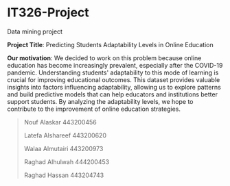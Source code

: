 # IT326-Project
Data mining project

**Project Title**: Predicting Students Adaptability Levels in Online Education

**Our motivation**: We decided to work on this problem because online education has become increasingly prevalent, especially after the COVID-19 pandemic. Understanding students' adaptability to this mode of learning is crucial for improving educational outcomes. This dataset provides valuable insights into factors influencing adaptability, allowing us to explore patterns and build predictive models that can help educators and institutions better support students. By analyzing the adaptability levels, we hope to contribute to the improvement of online education strategies.

> Nouf Alaskar 443200456
> 
> Latefa Alshareef 443200620
> 
> Walaa Almutairi 443200973
> 
> Raghad Alhulwah 444200453
> 
> Raghad Hassan 443204743
